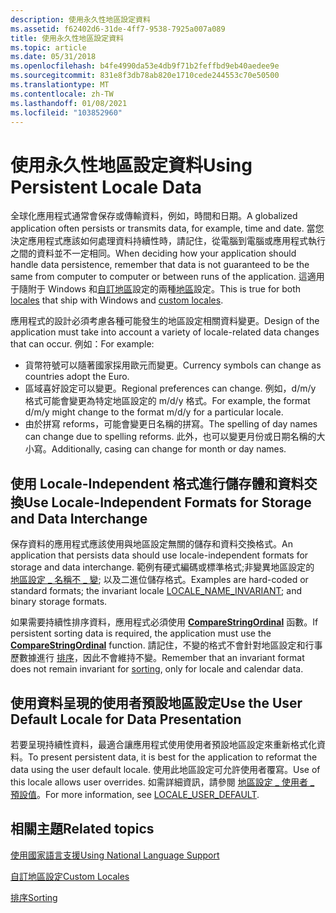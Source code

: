 ```yaml
---
description: 使用永久性地區設定資料
ms.assetid: f62402d6-31de-4ff7-9538-7925a007a089
title: 使用永久性地區設定資料
ms.topic: article
ms.date: 05/31/2018
ms.openlocfilehash: b4fe4990da53e4db9f71b2feffbd9eb40aedee9e
ms.sourcegitcommit: 831e8f3db78ab820e1710cede244553c70e50500
ms.translationtype: MT
ms.contentlocale: zh-TW
ms.lasthandoff: 01/08/2021
ms.locfileid: "103852960"
---
```

# <a name="using-persistent-locale-data"></a><span data-ttu-id="e2f2b-103">使用永久性地區設定資料</span><span class="sxs-lookup"><span data-stu-id="e2f2b-103">Using Persistent Locale Data</span></span>

<span data-ttu-id="e2f2b-104">全球化應用程式通常會保存或傳輸資料，例如，時間和日期。</span><span class="sxs-lookup"><span data-stu-id="e2f2b-104">A globalized application often persists or transmits data, for example, time and date.</span></span> <span data-ttu-id="e2f2b-105">當您決定應用程式應該如何處理資料持續性時，請記住，從電腦到電腦或應用程式執行之間的資料並不一定相同。</span><span class="sxs-lookup"><span data-stu-id="e2f2b-105">When deciding how your application should handle data persistence, remember that data is not guaranteed to be the same from computer to computer or between runs of the application.</span></span> <span data-ttu-id="e2f2b-106">這適用于隨附于 Windows 和[自訂地區](custom-locales.md)設定的兩種[地區](locales-and-languages.md)設定。</span><span class="sxs-lookup"><span data-stu-id="e2f2b-106">This is true for both [locales](locales-and-languages.md) that ship with Windows and [custom locales](custom-locales.md).</span></span>

<span data-ttu-id="e2f2b-107">應用程式的設計必須考慮各種可能發生的地區設定相關資料變更。</span><span class="sxs-lookup"><span data-stu-id="e2f2b-107">Design of the application must take into account a variety of locale-related data changes that can occur.</span></span> <span data-ttu-id="e2f2b-108">例如：</span><span class="sxs-lookup"><span data-stu-id="e2f2b-108">For example:</span></span>

-   <span data-ttu-id="e2f2b-109">貨幣符號可以隨著國家採用歐元而變更。</span><span class="sxs-lookup"><span data-stu-id="e2f2b-109">Currency symbols can change as countries adopt the Euro.</span></span>
-   <span data-ttu-id="e2f2b-110">區域喜好設定可以變更。</span><span class="sxs-lookup"><span data-stu-id="e2f2b-110">Regional preferences can change.</span></span> <span data-ttu-id="e2f2b-111">例如，d/m/y 格式可能會變更為特定地區設定的 m/d/y 格式。</span><span class="sxs-lookup"><span data-stu-id="e2f2b-111">For example, the format d/m/y might change to the format m/d/y for a particular locale.</span></span>
-   <span data-ttu-id="e2f2b-112">由於拼寫 reforms，可能會變更日名稱的拼寫。</span><span class="sxs-lookup"><span data-stu-id="e2f2b-112">The spelling of day names can change due to spelling reforms.</span></span> <span data-ttu-id="e2f2b-113">此外，也可以變更月份或日期名稱的大小寫。</span><span class="sxs-lookup"><span data-stu-id="e2f2b-113">Additionally, casing can change for month or day names.</span></span>

## <a name="use-locale-independent-formats-for-storage-and-data-interchange"></a><span data-ttu-id="e2f2b-114">使用 Locale-Independent 格式進行儲存體和資料交換</span><span class="sxs-lookup"><span data-stu-id="e2f2b-114">Use Locale-Independent Formats for Storage and Data Interchange</span></span>

<span data-ttu-id="e2f2b-115">保存資料的應用程式應該使用與地區設定無關的儲存和資料交換格式。</span><span class="sxs-lookup"><span data-stu-id="e2f2b-115">An application that persists data should use locale-independent formats for storage and data interchange.</span></span> <span data-ttu-id="e2f2b-116">範例有硬式編碼或標準格式;非變異地區設定的 [地區設定 \_ 名稱不 \_ 變](locale-name-constants.md); 以及二進位儲存格式。</span><span class="sxs-lookup"><span data-stu-id="e2f2b-116">Examples are hard-coded or standard formats; the invariant locale [LOCALE\_NAME\_INVARIANT](locale-name-constants.md); and binary storage formats.</span></span>

<span data-ttu-id="e2f2b-117">如果需要持續性排序資料，應用程式必須使用 [**CompareStringOrdinal**](/windows/desktop/api/Stringapiset/nf-stringapiset-comparestringordinal) 函數。</span><span class="sxs-lookup"><span data-stu-id="e2f2b-117">If persistent sorting data is required, the application must use the [**CompareStringOrdinal**](/windows/desktop/api/Stringapiset/nf-stringapiset-comparestringordinal) function.</span></span> <span data-ttu-id="e2f2b-118">請記住，不變的格式不會針對地區設定和行事歷數據進行 [排序](sorting.md)，因此不會維持不變。</span><span class="sxs-lookup"><span data-stu-id="e2f2b-118">Remember that an invariant format does not remain invariant for [sorting](sorting.md), only for locale and calendar data.</span></span>

## <a name="use-the-user-default-locale-for-data-presentation"></a><span data-ttu-id="e2f2b-119">使用資料呈現的使用者預設地區設定</span><span class="sxs-lookup"><span data-stu-id="e2f2b-119">Use the User Default Locale for Data Presentation</span></span>

<span data-ttu-id="e2f2b-120">若要呈現持續性資料，最適合讓應用程式使用使用者預設地區設定來重新格式化資料。</span><span class="sxs-lookup"><span data-stu-id="e2f2b-120">To present persistent data, it is best for the application to reformat the data using the user default locale.</span></span> <span data-ttu-id="e2f2b-121">使用此地區設定可允許使用者覆寫。</span><span class="sxs-lookup"><span data-stu-id="e2f2b-121">Use of this locale allows user overrides.</span></span> <span data-ttu-id="e2f2b-122">如需詳細資訊，請參閱 [地區設定 \_ 使用者 \_ 預設值](locale-user-default.md)。</span><span class="sxs-lookup"><span data-stu-id="e2f2b-122">For more information, see [LOCALE\_USER\_DEFAULT](locale-user-default.md).</span></span>

## <a name="related-topics"></a><span data-ttu-id="e2f2b-123">相關主題</span><span class="sxs-lookup"><span data-stu-id="e2f2b-123">Related topics</span></span>

<dl> <dt>

[<span data-ttu-id="e2f2b-124">使用國家語言支援</span><span class="sxs-lookup"><span data-stu-id="e2f2b-124">Using National Language Support</span></span>](using-national-language-support.md)
</dt> <dt>

[<span data-ttu-id="e2f2b-125">自訂地區設定</span><span class="sxs-lookup"><span data-stu-id="e2f2b-125">Custom Locales</span></span>](custom-locales.md)
</dt> <dt>

[<span data-ttu-id="e2f2b-126">排序</span><span class="sxs-lookup"><span data-stu-id="e2f2b-126">Sorting</span></span>](sorting.md)
</dt> </dl>

 

 



